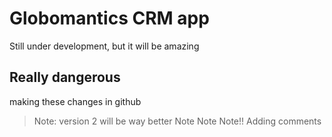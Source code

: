 # Globomantics CRM app
Still under development, but it will be amazing

## Really dangerous
making these changes in github

> Note: version 2 will be way better
> Note Note Note!!
Adding comments
